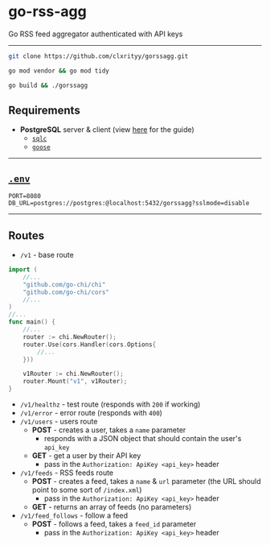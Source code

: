 # go-rss-agg

Go RSS feed aggregator authenticated with API keys

---

```zsh
git clone https://github.com/clxrityy/gorssagg.git
```
```zsh
go mod vendor && go mod tidy
```
```zsh
go build && ./gorssagg
```

## Requirements

- **PostgreSQL** server & client (view [here](/sql/README.md) for the guide)
    - [`sqlc`](https://sqlc.dev/)
    - [`goose`](https://github.com/c9s/goose)

---

## [`.env`](/.env.example)

```.env
PORT=8080
DB_URL=postgres://postgres:@localhost:5432/gorssagg?sslmode=disable
```
---

## Routes

- `/v1` - base route

```go
import (
	//...
	"github.com/go-chi/chi"
	"github.com/go-chi/cors"
	//...
)
//...
func main() {
    //...
    router := chi.NewRouter();
    router.Use(cors.Handler(cors.Options{
        //...
    }))

    v1Router := chi.NewRouter();
    router.Mount("v1", v1Router);
}
```

- `/v1/healthz` - test route (responds with `200` if working)
- `/v1/error` - error route (responds with `400`)
- `/v1/users` - users route
    - **POST** - creates a user, takes a `name` parameter
        - responds with a JSON object that should contain the user's `api_key`
    - **GET** - get a user by their API key
        - pass in the `Authorization: ApiKey <api_key>` header
- `/v1/feeds` - RSS feeds route
    - **POST** - creates a feed, takes a `name` & `url` parameter (the URL should point to some sort of `/index.xml`)
        - pass in the `Authorization: ApiKey <api_key>` header
    - **GET** - returns an array of feeds (no parameters)
- `/v1/feed_follows` - follow a feed
    - **POST** - follows a feed, takes a `feed_id` parameter
        - pass in the `Authorization: ApiKey <api_key>` header
